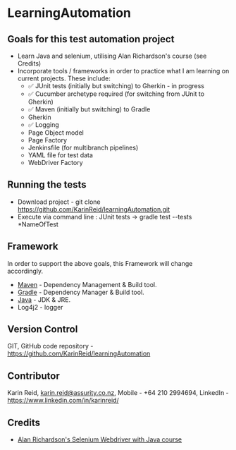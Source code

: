 # LearningAutomation

## Goals for this test automation project

* Learn Java and selenium, utilising Alan Richardson's course (see Credits)
* Incorporate tools / frameworks in order to practice what I am learning on current projects. These include:
    -   &#9989; JUnit tests (initially but switching) to Gherkin - in progress
    -   &#9989; Cucumber archetype required (for switching from JUnit to Gherkin)
    -   &#9989; Maven (initially but switching) to Gradle
    -   Gherkin
    -   &#9989; Logging
    -   Page Object model
    -   Page Factory
    -   Jenkinsfile (for multibranch pipelines)
    -   YAML file for test data
    -   WebDriver Factory

## Running the tests

* Download project - git clone https://github.com/KarinReid/learningAutomation.git
* Execute via command line :
    JUnit tests -> gradle test --tests *NameOfTest


## Framework

In order to support the above goals, this Framework will change accordingly.
* [Maven](https://maven.apache.org/) - Dependency Management & Build tool.
* [Gradle](https://gradle.org/install/) - Dependency Manager & Build tool.
* [Java](https://docs.oracle.com/javase/8/docs/technotes/guides/install/install_overview.html) - JDK & JRE.
* Log4j2 - logger

## Version Control

GIT, GitHub code repository - https://github.com/KarinReid/learningAutomation

## Contributor

Karin Reid,
karin.reid@assurity.co.nz,
Mobile - +64 210 2994694,
LinkedIn - https://www.linkedin.com/in/karinreid/

## Credits
* [Alan Richardson's Selenium Webdriver with Java course](https://compendiumdev.zenler.com/courses/selenium-2-webdriver-basics-with-java)
